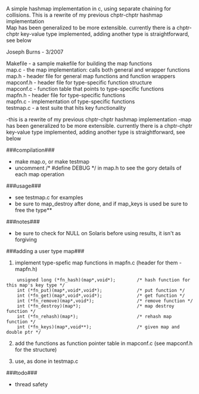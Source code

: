 A simple hashmap implementation in c, using separate chaining for collisions.
This is a rewrite of my previous chptr-chptr hashmap implementation  
Map has been generalized to be more extensible.  currently there is a chptr-chptr key-value type implemented, adding another type is straightforward, see below

Joseph Burns - 3/2007

Makefile - a sample makefile for building the map functions  
map.c - the map implementation: calls both general and wrapper functions  
map.h - header file for general map functions and function wrappers  
mapconf.h - header file for type-specific function structure  
mapconf.c - function table that points to type-specific functions  
mapfn.h - header file for type-specific functions  
mapfn.c - implementation of type-specific functions  
testmap.c - a test suite that hits key functionality  

-this is a rewrite of my previous chptr-chptr hashmap implementation
-map has been generalized to be more extensible.  currently there is a chptr-chptr key-value type implemented, adding another type is straightforward, see below

###compilation###
- make map.o, or make testmap
- uncomment /* #define DEBUG */ in map.h to see the gory details of each map operation

###usage###
- see testmap.c for examples
- be sure to map_destroy after done, and if map_keys is used be sure to free the type**

###notes###

- be sure to check for NULL on Solaris before using results, it isn't as forgiving

###adding a user type map###

1. implement type-spefic map functions in mapfn.c (header for them - mapfn.h)
```
    unsigned long (*fn_hash)(map*,void*);        /* hash function for this map's key type */  
    int (*fn_put)(map*,void*,void*);             /* put function */
    int (*fn_get)(map*,void*,void*);             /* get function */
    int (*fn_remove)(map*,void*);                /* remove function */
    int (*fn_destroy)(map*);                     /* map destroy function */
    int (*fn_rehash)(map*);                      /* rehash map function */
    int (*fn_keys)(map*,void**);                 /* given map and double ptr */
```
2. add the functions as function pointer table in mapconf.c (see mapconf.h for the structure)

3. use, as done in testmap.c 

###todo###
- thread safety
